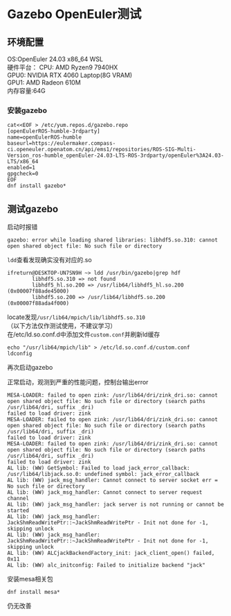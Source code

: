 # Gazebo OpenEuler测试
## 环境配置
OS:OpenEuler 24.03 x86_64 WSL   
硬件平台：
CPU: AMD Ryzen9 7940HX    
GPU0: NVIDIA RTX 4060 Laptop(8G VRAM)    
GPU1: AMD Radeon 610M   
内存容量:64G
### 安装gazebo
```shell
cat<<EOF > /etc/yum.repos.d/gazebo.repo
[openEulerROS-humble-3rdparty]
name=openEulerROS-humble
baseurl=https://eulermaker.compass-ci.openeuler.openatom.cn/api/ems1/repositories/ROS-SIG-Multi-Version_ros-humble_openEuler-24.03-LTS-ROS-3rdparty/openEuler%3A24.03-LTS/x86_64 
enabled=1
gpgcheck=0
EOF
dnf install gazebo*
```
## 测试gazebo
启动时报错
```shell
gazebo: error while loading shared libraries: libhdf5.so.310: cannot open shared object file: No such file or directory
```
`ldd`查看发现确实没有对应的.so
```shell
ifreturn@DESKTOP-UN7SN9H ~> ldd /usr/bin/gazebo|grep hdf
        libhdf5.so.310 => not found
        libhdf5_hl.so.200 => /usr/lib64/libhdf5_hl.so.200 (0x00007f88ade45000)
        libhdf5.so.200 => /usr/lib64/libhdf5.so.200 (0x00007f88ada4f000)
```
locate发现`/usr/lib64/mpich/lib/libhdf5.so.310`    
（以下方法仅作测试使用，不建议学习）   
在/etc/ld.so.conf.d中添加文件`custom.conf`并刷新ld缓存
```shell
echo "/usr/lib64/mpich/lib" > /etc/ld.so.conf.d/custom.conf
ldconfig
```
再次启动gazebo

正常启动，观测到严重的性能问题，控制台输出error
```shell
MESA-LOADER: failed to open zink: /usr/lib64/dri/zink_dri.so: cannot open shared object file: No such file or directory (search paths /usr/lib64/dri, suffix _dri)
failed to load driver: zink
MESA-LOADER: failed to open zink: /usr/lib64/dri/zink_dri.so: cannot open shared object file: No such file or directory (search paths /usr/lib64/dri, suffix _dri)
failed to load driver: zink
MESA-LOADER: failed to open zink: /usr/lib64/dri/zink_dri.so: cannot open shared object file: No such file or directory (search paths /usr/lib64/dri, suffix _dri)
failed to load driver: zink
AL lib: (WW) GetSymbol: Failed to load jack_error_callback: /usr/lib64/libjack.so.0: undefined symbol: jack_error_callback
AL lib: (WW) jack_msg_handler: Cannot connect to server socket err = No such file or directory
AL lib: (WW) jack_msg_handler: Cannot connect to server request channel
AL lib: (WW) jack_msg_handler: jack server is not running or cannot be started
AL lib: (WW) jack_msg_handler: JackShmReadWritePtr::~JackShmReadWritePtr - Init not done for -1, skipping unlock
AL lib: (WW) jack_msg_handler: JackShmReadWritePtr::~JackShmReadWritePtr - Init not done for -1, skipping unlock
AL lib: (WW) ALCjackBackendFactory_init: jack_client_open() failed, 0x11
AL lib: (WW) alc_initconfig: Failed to initialize backend "jack"
```
安装mesa相关包
```shell
dnf install mesa*
```
仍无改善
